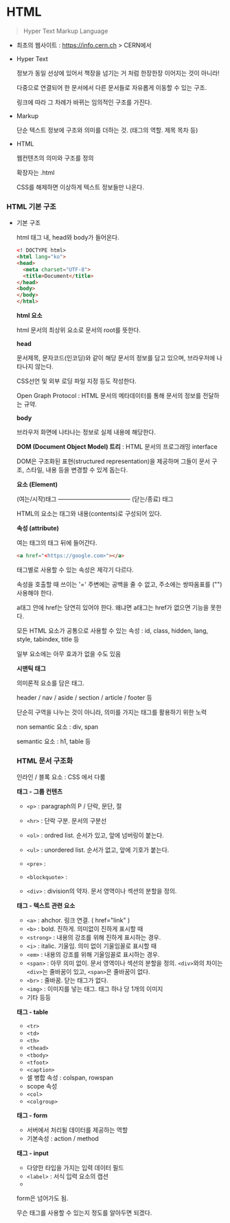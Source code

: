 # HTML

> Hyper Text Markup Language



- 최초의 웹사이트 : https://info.cern.ch  > CERN에서 



- Hyper Text

  정보가 동일 선상에 있어서 책장을 넘기는 거 처럼 한장한장 이어지는 것이 아니라!

  다중으로 연결되어 한 문서에서 다른 문서들로 자유롭게 이동할 수 있는 구조.

  링크에 따라 그 차례가 바뀌는 임의적인 구조를 가진다.

  

- Markup

  단순 텍스트 정보에 구조와 의미를 더하는 것. (태그의 역할. 제목 목차 등)



- HTML

  웹컨텐츠의 의미와 구조를 정의

  확장자는 .html

  CSS를 해제하면 이상하게 텍스트 정보들만 나온다.



### HTML 기본 구조

- 기본 구조

  html 태그 내, head와 body가 들어온다.

  ```html
  <! DOCTYPE html>
  <html lang="ko">
  <head>
  	<meta charset="UTF-8">
  	<title>Document</title>
  </head>
  <body>
  </body>
  </html>
  ```

  **html 요소**

  html 문서의 최상위 요소로 문서의 root를 뜻한다.

  **head**

  문서제목, 문자코드(인코딩)와 같이 해당 문서의 정보를 담고 있으며, 브라우저에 나타나지 않는다.

  CSS선언 및 외부 로딩 파일 지정 등도 작성한다.

  Open Graph Protocol : HTML 문서의 메타데이터를 통해 문서의 정보를 전달하는 규약.

  **body**

  브라우저 화면에 나타나는 정보로 실제 내용에 해당한다.

  

  **DOM (Document Object Model) 트리** : HTML 문서의 프로그래밍 interface

  DOM은 구조화된 표현(structured representation)을 제공하며 그들이 문서 구조, 스타일, 내용 등을 변경할 수 있게 돕는다.

  **요소 (Element)**

  (여는/시작)태그  ———————————— (닫는/종료) 태그

  HTML의 요소는 태그와 내용(contents)로 구성되어 있다.

  **속성 (attribute)**

  여는 태그의 태그 뒤에 들어간다.

  ```html
  <a href="<https://google.com>"></a>
  ```

  태그별로 사용할 수 있는 속성은 제각기 다르다.

  속성을 호출할 때 쓰이는 '=' 주변에는 공백을 줄 수 없고, 주소에는 쌍따옴표를 ("") 사용해야 한다.

  a태그 안에 href는 당연히 있어야 한다. 왜냐면 a태그는 href가 없으면 기능을 못한다.

  모든 HTML 요소가 공통으로 사용할 수 있는 속성 : id, class, hidden, lang, style, tabindex, title 등

  일부 요소에는 아무 효과가 없을 수도 있음

  **시맨틱 태그**

  의미론적 요소를 담은 태그.

  header / nav / aside / section / article / footer 등

  단순히 구역을 나누는 것이 아니라, 의미를 가지는 태그를 활용하기 위한 노력

  non semantic 요소 : div, span

  semantic 요소 : h1, table 등

  ### **HTML 문서 구조화**

  인라인 / 블록 요소 : CSS 에서 다룸

  **태그 - 그룹 컨텐츠**

  - `<p>` : paragraph의 P / 단락, 문단, 절

  - `<hr>` : 단락 구분. 문서의 구분선
  - `<ol>` : ordred list. 순서가 있고, 앞에 넘버링이 붙는다.
  - `<ul>` : unordered list. 순서가 없고, 앞에 기호가 붙는다.
  - `<pre>` :
  - `<blockquote>` :
  - `<div>` : division의 약자. 문서 영역이나 섹션의 분할을 정의.

  **태그 - 텍스트 관련 요소**

  - `<a>` : ahchor. 링크 연결. ( href="link" )
  - `<b>` : bold. 진하게. 의미없이 진하게 표시할 때
  - `<strong>` : 내용의 강조를 위해 진하게 표시하는 경우.
  - `<i>` : italic. 기울임. 의미 없이 기울임꼴로 표시할 때
  - `<em>` : 내용의 강조를 위해 기울임꼴로 표시하는 경우.
  - `<span>` : 아무 의미 없이. 문서 영역이나 섹션의 분할을 정의. `<div>`와의 차이는 `<div>`는 줄바꿈이 있고, `<span>`은 줄바꿈이 없다.
  - `<br>` : 줄바꿈. 닫는 태그가 없다.
  - `<img>` : 이미지를 넣는 태그. 태그 하나 당 1개의 이미지
  - 기타 등등

  **태그 - table**

  - `<tr>`
  - `<td>`
  - `<th>`
  - `<thead>`
  - `<tbody>`
  - `<tfoot>`
  - `<caption>`
  - 셀 병합 속성 : colspan, rowspan
  - scope 속성
  - `<col>`
  - `<colgroup>`

  **태그 - form**

  - 서버에서 처리될 데이터를 제공하는 역할
  - 기본속성 : action / method

  **태그 - input**

  - 다양한 타입을 가지는 입력 데이터 필드
  - `<label>` : 서식 입력 요소의 캡션
  - 

  form은 넘어가도 됨.

  무슨 태그를 사용할 수 있는지 정도를 알아두면 되겠다.
